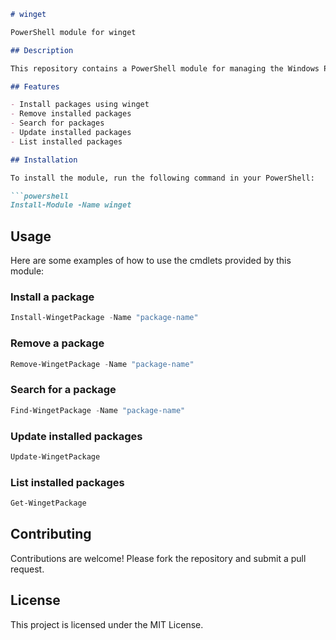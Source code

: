 ```markdown
# winget

PowerShell module for winget

## Description

This repository contains a PowerShell module for managing the Windows Package Manager (winget). It provides a set of cmdlets to automate package installation, removal, and management tasks using winget.

## Features

- Install packages using winget
- Remove installed packages
- Search for packages
- Update installed packages
- List installed packages

## Installation

To install the module, run the following command in your PowerShell:

```powershell
Install-Module -Name winget
```

## Usage

Here are some examples of how to use the cmdlets provided by this module:

### Install a package

```powershell
Install-WingetPackage -Name "package-name"
```

### Remove a package

```powershell
Remove-WingetPackage -Name "package-name"
```

### Search for a package

```powershell
Find-WingetPackage -Name "package-name"
```

### Update installed packages

```powershell
Update-WingetPackage
```

### List installed packages

```powershell
Get-WingetPackage
```

## Contributing

Contributions are welcome! Please fork the repository and submit a pull request.

## License

This project is licensed under the MIT License.
```
